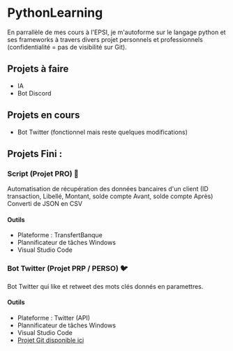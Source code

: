 # PythonLearning

En parrallèle de mes cours à l'EPSI, je m'autoforme sur le langage python et ses frameworks à travers divers projet personnels et professionnels (confidentialité = pas de visibilité sur Git). 

## Projets à faire 

- IA 
- Bot Discord 

## Projets en cours 

- Bot Twitter (fonctionnel mais reste quelques modifications) 

## Projets Fini :

### Script (Projet PRO) 📜
Automatisation de récupération des données bancaires d'un client (ID transaction, Libellé, Montant, solde compte Avant, solde compte Après)
Converti de JSON en CSV  

#### Outils 
- Plateforme : TransfertBanque 
- Plannificateur de tâches Windows 
- Visual Studio Code

### Bot Twitter (Projet PRP / PERSO)  :bird: 

Bot Twitter qui like et retweet des mots clés donnés en paramettres. 

#### Outils 
- Plateforme : Twitter (API)  
- Plannificateur de tâches Windows 
- Visual Studio Code 
- [Projet Git disponible ici](https://github.com/Hellisium/PythonLearning/tree/main/twitterBot)
